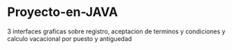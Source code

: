 # Proyecto-en-JAVA
3 interfaces graficas sobre registro, aceptacion de terminos y condiciones y calculo vacacional por puesto y antiguedad
